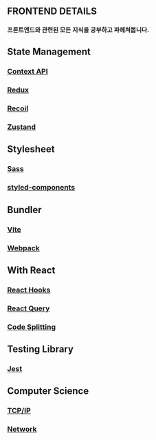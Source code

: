 ## FRONTEND DETAILS

#### 프론트엔드와 관련된 모든 지식을 공부하고 파헤쳐봅니다.

## State Management

### [Context API](https://github.com/Ubinquitous/Details/tree/master/Context%20API)

### [Redux](https://github.com/Ubinquitous/Details/tree/master/Redux)

### [Recoil](https://github.com/Ubinquitous/Details/tree/master/Recoil)

### [Zustand](https://github.com/Ubinquitous/Details/tree/master/Zustand)

## Stylesheet

### [Sass](https://github.com/Ubinquitous/Details/tree/master/Sass)

### [styled-components](https://github.com/Ubinquitous/Details/tree/master/Styled-components)

## Bundler

### [Vite](https://github.com/Ubinquitous/Details/tree/master/Vite)

### [Webpack](https://github.com/Ubinquitous/Details/tree/master/Webpack)

## With React

### [React Hooks](https://github.com/Ubinquitous/Details/tree/master/React-hooks)

### [React Query](https://github.com/Ubinquitous/Details/tree/master/React%20Query)

### [Code Splitting](https://github.com/Ubinquitous/Details/tree/master/Code%20Splitting)

## Testing Library

### [Jest](https://github.com/Ubinquitous/Details/tree/master/Jest)

## Computer Science

### [TCP/IP](https://github.com/Ubinquitous/Details/tree/master/TCP%20IP)

### [Network](https://github.com/Ubinquitous/Details/tree/master/Network)
